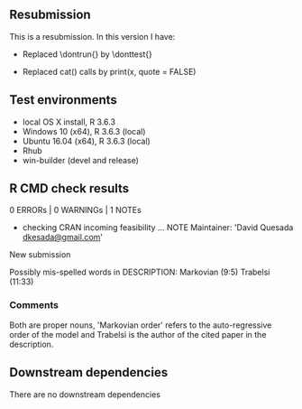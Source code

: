 ## Resubmission
This is a resubmission. In this version I have:

* Replaced \dontrun{} by \donttest{}

* Replaced cat() calls by print(x, quote = FALSE)

## Test environments
* local OS X install, R 3.6.3
* Windows 10 (x64), R 3.6.3 (local)
* Ubuntu 16.04 (x64), R 3.6.3 (local)
* Rhub
* win-builder (devel and release)

## R CMD check results
0 ERRORs | 0 WARNINGs | 1 NOTEs

* checking CRAN incoming feasibility ... NOTE
Maintainer: 'David Quesada <dkesada@gmail.com>'

New submission

Possibly mis-spelled words in DESCRIPTION:
  Markovian (9:5)
  Trabelsi (11:33)

### Comments
Both are proper nouns, 'Markovian order' refers to the auto-regressive order of the model and Trabelsi is the author of the cited paper in the description.

## Downstream dependencies
There are no downstream dependencies

